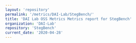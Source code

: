 ```yaml
---
layout: 'repository'
permalink: '/metrics/DAI-Lab/StegBench/'
title: 'DAI Lab OSS Metrics Metrics report for StegBench'
organization: 'DAI-Lab'
repository: 'StegBench'
current_date: '2020-04-28'
---
```

